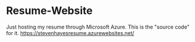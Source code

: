 # Resume-Website
Just hosting my resume through Microsoft Azure. This is the "source code" for it. 
https://stevenhayesresume.azurewebsites.net/
